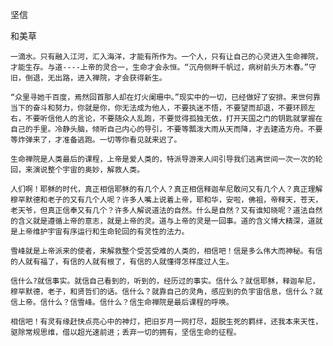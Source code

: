 坚信

和美草


    一滴水。只有融入江河，汇入海洋，才能有所作为。一个人，只有让自己的心灵进入生命禅院，才能生存。与道----上帝的灵合一，生命才会永恒。“沉舟侧畔千帆过，病树前头万木春。”守旧，倒退，无出路，进入禅院，才会获得新生。

    “众里寻她千百度，焉然回首那人却在灯火阑珊中。”现实中的一切，已经做好了安排。来世何靠当下的奋斗和努力，你就是你，你无法成为他人，不要执迷不悟，不要望而却退，不要环顾左右，不要听信他人的言论，不要随众人乱跑，不要觉得孤独无依，打开天国之门的钥匙就掌握在自己的手里。冷静头脑，倾听自己内心的导引，不要等瓢泼大雨从天而降，才去建造方舟。不要等炸弹来了，才准备逃跑。一切等你看见就来迟了。

    生命禅院是人类最后的课程，上帝是爱人类的，特派导游来人间引导我们逃离世间一次一次的轮回，来演说整个宇宙的奥妙，解救人类。

    人们啊！耶稣的时代，真正相信耶稣的有几个人？真正相信释迦牟尼敢问又有几个人？真正理解穆罕默德和老子的又有几个人呢？许多人嘴上说着上帝，耶和华，安啦，佛祖，帝释天，苍天，老天爷，但真正信奉又有几个？许多人解说道法的自然。什么是自然？又有谁知晓呢？道法自然的含义就是遵循上帝的意志，就是上帝的灵。道与上帝的灵是一回事。道的含义博大精深，道就是上帝维护宇宙有序运行和生命轮回的有灵性的法力。

    雪峰就是上帝派来的使者，来解救整个受苦受难的人类的，相信吧！信是多么伟大而神秘。有信的人就有福了，有信的人就有根了，有信的人就懂得怎样度过人生。

    信什么?就信事实。就信自己看到的，听到的，经历过的事实。信什么？就信耶稣，释迦牟尼，穆罕默德，老子，和贤哲们的话。信什么？就靠自己的灵角，感应到的负宇宙信息，信什么？就信上帝。信什么？信雪峰。信什么？信生命禅院是最后课程的呼唤。

    相信吧！有灵有缘赶快点亮心中的神灯，把旧岁月一网打尽，超脱生死的羁绊，还我本来天性，驱除常规思维，借以超光速前进；丢弃一切的拥有，坚信生命的征程。



